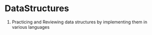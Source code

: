 # DataStructures
1. Practicing and Reviewing data structures by implementing them in various languages

